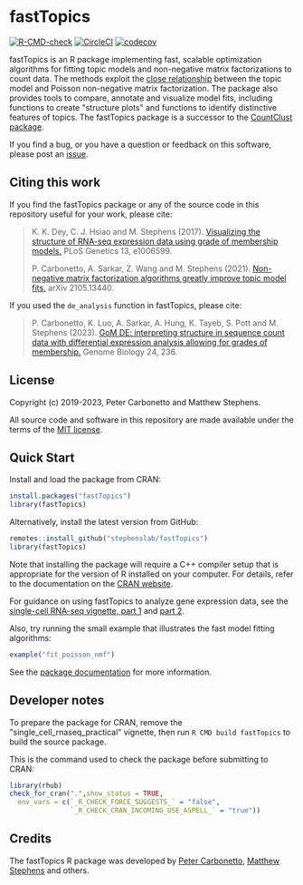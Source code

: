 # fastTopics

[![R-CMD-check](https://github.com/stephenslab/fastTopics/workflows/R-CMD-check/badge.svg)](https://github.com/stephenslab/fastTopics/actions)
[![CircleCI](https://dl.circleci.com/status-badge/img/gh/stephenslab/fastTopics/tree/master.svg?style=svg)](https://app.circleci.com/pipelines/github/stephenslab/fastTopics?branch=master)
[![codecov](https://codecov.io/gh/stephenslab/fastTopics/branch/master/graph/badge.svg)](https://app.codecov.io/gh/stephenslab/fastTopics)

fastTopics is an R package implementing fast, scalable optimization
algorithms for fitting topic models and non-negative matrix 
factorizations to count data. The methods exploit the
[close relationship][vignette-close-relationship] between the topic
model and Poisson non-negative matrix factorization. The package also
provides tools to compare, annotate and visualize model fits,
including functions to create "structure plots" and functions to
identify distinctive features of topics. The fastTopics package is a
successor to the [CountClust package][countclust].

If you find a bug, or you have a question or feedback on this software,
please post an [issue][issues].

## Citing this work

If you find the fastTopics package or any of the source code in this
repository useful for your work, please cite:

> K. K. Dey, C. J. Hsiao and M. Stephens (2017). [Visualizing the
> structure of RNA-seq expression data using grade of membership 
> models.][countclust-paper] PLoS Genetics 13, e1006599.
>
> P. Carbonetto, A. Sarkar, Z. Wang and M. Stephens (2021).
> [Non-negative matrix factorization algorithms greatly improve topic
> model fits.][fasttopics-paper] arXiv 2105.13440.

If you used the `de_analysis` function in fastTopics, please cite:

> P. Carbonetto, K. Luo, A. Sarkar, A. Hung, K. Tayeb, S. Pott and
> M. Stephens (2023). [GoM DE: interpreting structure in sequence
> count data with differential expression analysis allowing for
> grades of membership.][singlecell-topics-paper]
> Genome Biology 24, 236.

## License

Copyright (c) 2019-2023, Peter Carbonetto and Matthew Stephens.

All source code and software in this repository are made available
under the terms of the [MIT license][mit-license].

## Quick Start

Install and load the package from CRAN:

```R
install.packages("fastTopics")
library(fastTopics)
```

Alternatively, install the latest version from GitHub:

```R
remotes::install_github("stephenslab/fastTopics")
library(fastTopics)
```

Note that installing the package will require a C++ compiler setup
that is appropriate for the version of R installed on your
computer. For details, refer to the documentation on the
[CRAN website][cran].

For guidance on using fastTopics to analyze gene expression data, see
the [single-cell RNA-seq vignette, part 1][vignette-scrnaseq-1] and
[part 2][vignette-scrnaseq-2].

Also, try running the small example that illustrates the fast model
fitting algorithms:

```R
example("fit_poisson_nmf")
```

See the [package documentation][pkgdown] for more information.

## Developer notes

To prepare the package for CRAN, remove the
"single_cell_rnaseq_practical" vignette, then run `R CMD build
fastTopics` to build the source package.

This is the command used to check the package before submitting to
CRAN:

```r
library(rhub)
check_for_cran(".",show_status = TRUE,
  env_vars = c(`_R_CHECK_FORCE_SUGGESTS_` = "false",
               `_R_CHECK_CRAN_INCOMING_USE_ASPELL_` = "true"))
```

## Credits

The fastTopics R package was developed by [Peter Carbonetto][peter],
[Matthew Stephens][matthew] and others.

[fasttopics]:  https://github.com/stephenslab/fastTopics
[mit-license]: https://opensource.org/license/mit
[issues]: https://github.com/stephenslab/fastTopics/issues
[peter]: https://pcarbo.github.io
[kevin]: https://github.com/kevinlkx
[matthew]: http://stephenslab.uchicago.edu
[uchicago]: https://www.uchicago.edu
[cran]: https://cran.r-project.org
[countclust]: https://github.com/kkdey/CountClust
[countclust-paper]: https://doi.org/10.1371/journal.pgen.1006599
[fasttopics-paper]: https://arxiv.org/abs/2105.13440
[singlecell-topics-paper]: https://doi.org/10.1186/s13059-023-03067-9
[pkgdown]: https://stephenslab.github.io/fastTopics/
[vignette-close-relationship]: https://stephenslab.github.io/fastTopics/articles/relationship.html
[vignette-scrnaseq-1]: https://stephenslab.github.io/fastTopics/articles/single_cell_rnaseq_basic.html
[vignette-scrnaseq-2]: https://stephenslab.github.io/fastTopics/articles/single_cell_rnaseq_practical.html
